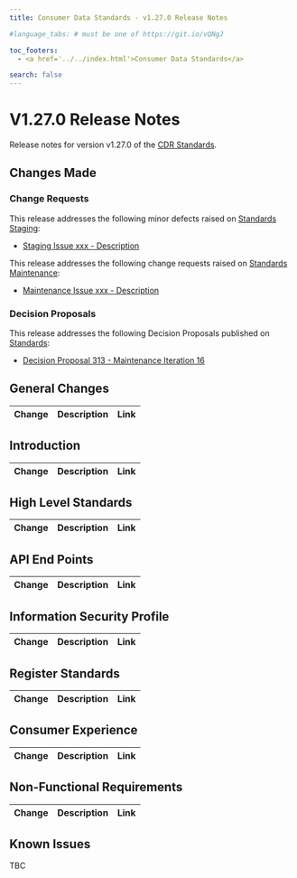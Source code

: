 ```yaml
---
title: Consumer Data Standards - v1.27.0 Release Notes

#language_tabs: # must be one of https://git.io/vQNgJ

toc_footers:
  - <a href='../../index.html'>Consumer Data Standards</a>

search: false
---
```


# V1.27.0 Release Notes
Release notes for version v1.27.0 of the [CDR Standards](../../index.html).

## Changes Made
### Change Requests

This release addresses the following minor defects raised on [Standards Staging](https://github.com/ConsumerDataStandardsAustralia/standards-staging/issues):

- [Staging Issue xxx - Description](https://github.com/ConsumerDataStandardsAustralia/standards-staging/issues/xxx)

This release addresses the following change requests raised on [Standards Maintenance](https://github.com/ConsumerDataStandardsAustralia/standards-maintenance/issues):

- [Maintenance Issue xxx - Description](https://github.com/ConsumerDataStandardsAustralia/standards-maintenance/issues/xxx)

### Decision Proposals

This release addresses the following Decision Proposals published on [Standards](https://github.com/ConsumerDataStandardsAustralia/standards/issues):

- [Decision Proposal 313 - Maintenance Iteration 16](https://github.com/ConsumerDataStandardsAustralia/standards/issues/313)

## General Changes
|Change|Description|Link|
|------|-----------|----|


## Introduction

|Change|Description|Link|
|------|-----------|----|


## High Level Standards

|Change|Description|Link|
|------|-----------|----|

## API End Points

|Change|Description|Link|
|------|-----------|----|

## Information Security Profile

|Change|Description|Link|
|------|-----------|----|

## Register Standards

|Change|Description|Link|
|------|-----------|----|

## Consumer Experience

|Change|Description|Link|
|------|-----------|----|

## Non-Functional Requirements

|Change|Description|Link|
|------|-----------|----|

## Known Issues

TBC